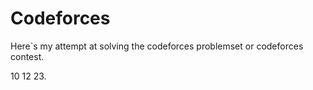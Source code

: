

# Codeforces

Here`s my attempt at solving the codeforces problemset or codeforces  contest.



10 12 23.


